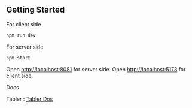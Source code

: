 ## Getting Started

For client side
```bash
npm run dev
```

For server side
```bash
npm start
```

Open [http://localhost:8081](http://localhost:8081) for server side.
Open [http://localhost:5173](http://localhost:5173) for client side.


Docs

Tabler : [Tabler Dos](https://tabler.io/icons)